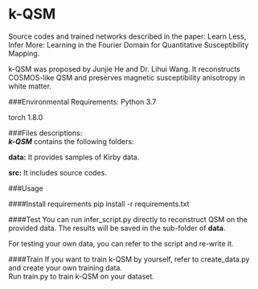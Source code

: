 # k-QSM

Source codes and trained networks described in the paper: Learn Less, Infer More: Learning in the Fourier Domain for Quantitative Susceptibility Mapping.

k-QSM was proposed by Junjie He and Dr. Lihui Wang. 
It reconstructs COSMOS-like QSM and preserves magnetic susceptibility anisotropy in white matter. 

###Environmental Requirements:
Python 3.7

torch 1.8.0


###Files descriptions:  
***k-QSM*** contains the following folders:

**data:** It provides samples of Kirby data.

**src:** It includes source codes.

###Usage

####Install requirements
pip install -r requirements.txt

####Test
You can run infer_script.py directly to reconstruct QSM on the provided data. The results will be saved in the sub-folder of **data**.    

For testing your own data, you can refer to the script and re-write it.

####Train
If you want to train k-QSM by yourself, refer to create_data.py and create your own training data.   
Run train.py to train k-QSM on your dataset.
